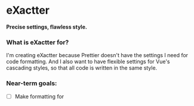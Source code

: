 # eXactter

**Precise settings, flawless style.**

### What is eXactter for? 

I'm creating eXactter because Prettier doesn't have the settings I need for code formatting. And I also want to have flexible settings for Vue's cascading styles, so that all code is written in the same style.

### Near-term goals:

- [ ] Make formatting for <style> in Vue
- [ ] Do formatting for TS, JS, Vue
- [ ] Make formatting flexible
